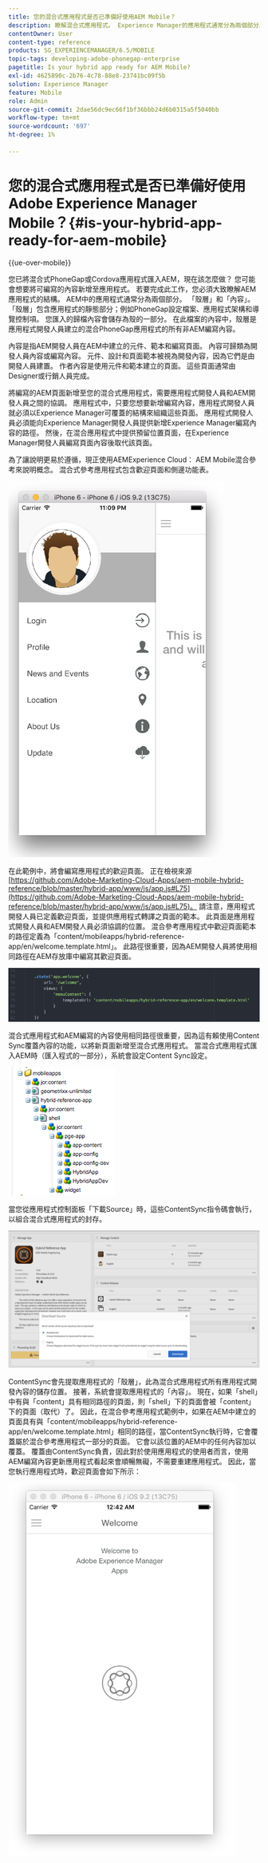 ```yaml
---
title: 您的混合式應用程式是否已準備好使用AEM Mobile？
description: 瞭解混合式應用程式。 Experience Manager的應用程式通常分為兩個部分。 「殼層」和「內容」以及此頁面可提供這些主題的更多深入分析。
contentOwner: User
content-type: reference
products: SG_EXPERIENCEMANAGER/6.5/MOBILE
topic-tags: developing-adobe-phonegap-enterprise
pagetitle: Is your hybrid app ready for AEM Mobile?
exl-id: 4625890c-2b76-4c78-88e8-23741bc09f5b
solution: Experience Manager
feature: Mobile
role: Admin
source-git-commit: 2dae56dc9ec66f1bf36bbb24d6b0315a5f5040bb
workflow-type: tm+mt
source-wordcount: '697'
ht-degree: 1%

---
```


# 您的混合式應用程式是否已準備好使用Adobe Experience Manager Mobile？{#is-your-hybrid-app-ready-for-aem-mobile}

{{ue-over-mobile}}

您已將混合式PhoneGap或Cordova應用程式匯入AEM，現在該怎麼做？ 您可能會想要將可編寫的內容新增至應用程式。 若要完成此工作，您必須大致瞭解AEM應用程式的結構。 AEM中的應用程式通常分為兩個部分。 「殼層」和「內容」。 「殼層」包含應用程式的靜態部分；例如PhoneGap設定檔案、應用程式架構和導覽控制項。 您匯入的歸檔內容會儲存為殼的一部分。 在此檔案的內容中，殼層是應用程式開發人員建立的混合PhoneGap應用程式的所有非AEM編寫內容。

內容是指AEM開發人員在AEM中建立的元件、範本和編寫頁面。 內容可歸類為開發人員內容或編寫內容。 元件、設計和頁面範本被視為開發內容，因為它們是由開發人員建置。 作者內容是使用元件和範本建立的頁面。 這些頁面通常由Designer或行銷人員完成。

將編寫的AEM頁面新增至您的混合式應用程式，需要應用程式開發人員和AEM開發人員之間的協調。 應用程式中，只要您想要新增編寫內容，應用程式開發人員就必須以Experience Manager可覆蓋的結構來組織這些頁面。 應用程式開發人員必須能向Experience Manager開發人員提供新增Experience Manager編寫內容的路徑。 然後，在混合應用程式中提供預留位置頁面，在Experience Manager開發人員編寫頁面內容後取代該頁面。

為了讓說明更易於遵循，現正使用AEMExperience Cloud： AEM Mobile混合參考來說明概念。 混合式參考應用程式包含歡迎頁面和側邊功能表。

![chlimage_1-76](assets/chlimage_1-76.png)

在此範例中，將會編寫應用程式的歡迎頁面。 正在檢視來源[https://github.com/Adobe-Marketing-Cloud-Apps/aem-mobile-hybrid-reference/blob/master/hybrid-app/www/js/app.js#L75](https://github.com/Adobe-Marketing-Cloud-Apps/aem-mobile-hybrid-reference/blob/master/hybrid-app/www/js/app.js#L75)。 請注意，應用程式開發人員已定義歡迎頁面，並提供應用程式轉譯之頁面的範本。 此頁面是應用程式開發人員和AEM開發人員必須協調的位置。 混合參考應用程式中歡迎頁面範本的路徑定義為「content/mobileapps/hybrid-reference-app/en/welcome.template.html」。 此路徑很重要，因為AEM開發人員將使用相同路徑在AEM存放庫中編寫其歡迎頁面。

![chlimage_1-77](assets/chlimage_1-77.png)

混合式應用程式和AEM編寫的內容使用相同路徑很重要，因為這有賴使用Content Sync覆蓋內容的功能，以將新頁面新增至混合式應用程式。 當混合式應用程式匯入AEM時（匯入程式的一部分），系統會設定Content Sync設定。

![chlimage_1-78](assets/chlimage_1-78.png)

當您從應用程式控制面板「下載Source」時，這些ContentSync指令碼會執行，以組合混合式應用程式的封存。

![chlimage_1-79](assets/chlimage_1-79.png)

ContentSync會先提取應用程式的「殼層」，此為混合式應用程式所有應用程式開發內容的儲存位置。 接著，系統會提取應用程式的「內容」。 現在，如果「shell」中有與「content」具有相同路徑的頁面，則「shell」下的頁面會被「content」下的頁面（取代）了。 因此，在混合參考應用程式範例中，如果在AEM中建立的頁面具有與「content/mobileapps/hybrid-reference-app/en/welcome.template.html」相同的路徑，當ContentSync執行時，它會覆蓋屬於混合參考應用程式一部分的頁面。 它會以該位置的AEM中的任何內容加以覆蓋。 覆蓋由ContentSync負責，因此對於使用應用程式的使用者而言，使用AEM編寫內容更新應用程式看起來會順暢無礙，不需要重建應用程式。 因此，當您執行應用程式時，歡迎頁面會如下所示：

![chlimage_1-80](assets/chlimage_1-80.png)
